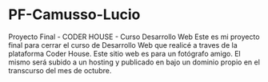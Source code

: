 # PF-Camusso-Lucio
Proyecto Final - CODER HOUSE - Curso Desarrollo Web
Este es mi proyecto final para cerrar el curso de Desarrollo Web que realicé a traves de la plataforma Coder House.
Este sitio web es para un fotógrafo amigo. El mismo será subido a un hosting y publicado en bajo un dominio propio en el transcurso del mes de octubre.
